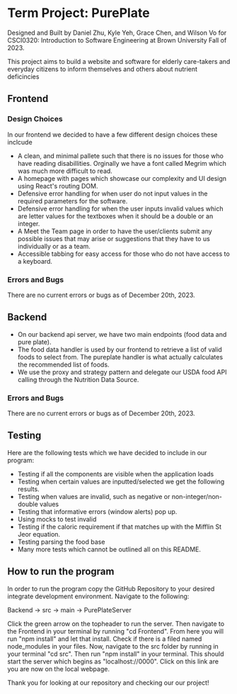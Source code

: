 # Term Project: PurePlate
Designed and Built by Daniel Zhu, Kyle Yeh, Grace Chen, and Wilson Vo for CSCI0320: Introduction to Software Engineering at Brown University Fall of 2023.

This project aims to build a website and software for elderly care-takers and everyday citizens to inform themselves and others about nutrient deficincies 

## Frontend
### Design Choices
In our frontend we decided to have a few different design choices these inclcude
* A clean, and minimal pallete such that there is no issues for those who have reading disabillities. Orginally we have a font called Megrim which was much more difficult to read.
* A homepage with pages which showcase our complexity and UI design using React's routing DOM.
* Defensive error handling for when user do not input values in the required parameters for the software.
* Defensive error handling for when the user inputs invalid values which are letter values for the textboxes when it should be a double or an integer. 
* A Meet the Team page in order to have the user/clients submit any possible issues that may arise or suggestions that they have to us individually or as a team.
* Accessible tabbing for easy access for those who do not have access to a keyboard.
### Errors and Bugs
There are no current errors or bugs as of December 20th, 2023.  
## Backend
* On our backend api server, we have two main endpoints (food data and pure plate). 
* The food data handler is used
by our frontend to retrieve a list of valid foods to select from. The pureplate handler is what actually calculates the recommended list of foods. 
* We use the proxy and strategy pattern and delegate our USDA food API calling through the Nutrition Data Source. 
### Errors and Bugs
There are no current errors or bugs as of December 20th, 2023.  
## Testing
Here are the following tests which we have decided to include in our program:
* Testing if all the components are visible when the application loads
* Testing when certain values are inputted/selected we get the following results. 
* Testing when values are invalid, such as negative or non-integer/non-double values
* Testing that informative errors (window alerts) pop up.
* Using mocks to test invalid 
* Testing if the caloric requirement if that matches up with the Mifflin St Jeor equation.
* Testing parsing the food base
* Many more tests which cannot be outlined all on this README.

## How to run the program
In order to run the program copy the GitHub Repository to your desired integrate development environment. Navigate to the following:

 Backend -> src -> main -> PurePlateServer

Click the green arrow on the topheader to run the server. Then navigate to the Frontend in your terminal by running "cd Frontend". From here you will run "npm install" and let that install. Check if there is a filed named node_modules in your files. Now, navigate to the src folder by running in your terminal "cd src". Then run "npm install" in your terminal. This should start the server which begins as "localhost://0000". Click on this link are you are now on the local webpage. 

Thank you for looking at our repository and checking our our project!
